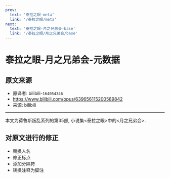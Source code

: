```yaml
---
prev:
  text: '泰拉之眼-meta'
  link: '/泰拉之眼/meta'
next:
  text: '泰拉之眼-月之兄弟会-base'
  link: '/泰拉之眼/月之兄弟会/base'
---
```


# 泰拉之眼-月之兄弟会-元数据

## 原文来源

+ 原译者: bilibili-`164054346`
+ <https://www.bilibili.com/opus/639656115200589842>
+ 来源: bilibili

--------

本文为荷鲁斯叛乱系列的第35部, 小说集<泰拉之眼>中的<月之兄弟会>.

## 对原文进行的修正

+ 替换人名
+ 修正标点
+ 添加分隔符
+ 转换注释为脚注

